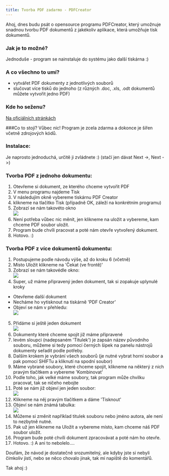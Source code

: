 ```yaml
---
title: Tvorba PDF zadarmo - PDFCreator
---
```


Ahoj, dnes budu psát o opensource programu PDFCreator, který umožnuje snadnou tvorbu PDF dokumentů z jakékoliv aplikace, která umožňuje tisk dokumentů.

### Jak je to možné?
Jednoduše - program se nainstaluje do systému jako další tiskárna :)

### A co všechno to umí?
- vytvářet PDF dokumenty z jednotlivých souborů
- slučovat více tisků do jednoho (z různých .doc, .xls, .odt dokumentů můžete vytvořit jedno PDF)

### Kde ho seženu?
[Na oficiálních stránkách](http://www.pdfforge.org/download)

###Co to stojí?
Vůbec nic! Program je zcela zdarma a dokonce je šířen včetně zdrojových kódů.

### Instalace:
Je naprosto jednoduchá, určitě ji zvládnete :) (stačí jen dávat Next -&gt;, Next -&gt;)

### Tvorba PDF z jednoho dokumentu:
1. Otevřeme si dokument, ze kterého chceme vytvořit PDF
2. V menu programu najdeme Tisk
3. V následujím okně vybereme tiskárnu PDF Creator
4. klikneme na tlačítko Tisk (případně OK, záleží na konkrétním programu)
5. Zobrazí se nám takovéto okno <br>![](/data/2008/2008-01-15-tvorba-pdf-zadarmo-pdfcreator/pdfcreator1.png)
6. Není potřeba vůbec nic měnit, jen klikneme na uložit a vybereme, kam chceme PDF soubor uložit.
7. Program bude chvíli pracovat a poté nám otevře vytvořený dokument.
8. Hotovo. :)

### Tvorba PDF z více dokumentů dokumentu:
1. Postupujeme podle návodu výše, až do kroku 6 (včetně)
2. Místo Uložit klikneme na 'Čekat (ve frontě)'
3. Zobrazí se nám takovédle okno: <br> ![](/data/2008/2008-01-15-tvorba-pdf-zadarmo-pdfcreator/pdfcreator2.png)
4. Super, už máme připravený jeden dokument, tak si zopakuje uplynulé kroky
 - Otevřeme další dokument
 - Necháme ho vytisknout na tiskárně 'PDF Creator'
 - Objeví se nám v přehledu: <br> ![](/data/2008/2008-01-15-tvorba-pdf-zadarmo-pdfcreator/pdfcreator3.png)

5. Přidáme si ještě jeden dokument <br> ![](/data/2008/2008-01-15-tvorba-pdf-zadarmo-pdfcreator/pdfcreator4.png)
6. Dokumenty které chceme spojit již máme připravené
7. levém sloupci (nadepsaném 'Titulek') je zapsán název původního souboru, můžeme si tedy pomocí černých šipek na panelu nástrojů dokumenty seřadit podle potřeby.
8. Dalším krokem je vybrání všech souborů (je nutné vybrat horní soubor a pak pomocí SHIFTu a kliknutí na spodní soubor)
9. Máme vybrané soubory, které chceme spojit, klikneme na některý z nich pravým tlačítkem a vybereme 'Kombinovat'
10. Podle toho, jak velké máme soubory, tak program může chvilku pracovat, tak se ničeho nebojte
11. Poté se nám již objeví jen jeden soubor:  <br> ![](/data/2008/2008-01-15-tvorba-pdf-zadarmo-pdfcreator/pdfcreator5.png)
12. Klikneme na něj pravým tlačítkem a dáme 'Tisknout'
13. Objeví se nám známá tabulka: <br> ![](/data/2008/2008-01-15-tvorba-pdf-zadarmo-pdfcreator/pdfcreator6.png)
14. Můžeme si změnit například titulek souboru nebo jméno autora, ale není to nezbytně nutné.
15. Pak už jen klikneme na Uložit a vybereme místo, kam chceme náš PDF soubor uložit.
16. Program bude poté chvíli dokument zpracovávat a poté nám ho otevře.
17. Hotovo. :) A ani to nebolelo....

Doufám, že návod je dostatečně srozumitelný, ale kdyby jste si nebyli čímkoliv jistí, nebo se něco chovalo jinak, tak mi napiště do komentářů.

Tak ahoj :)
